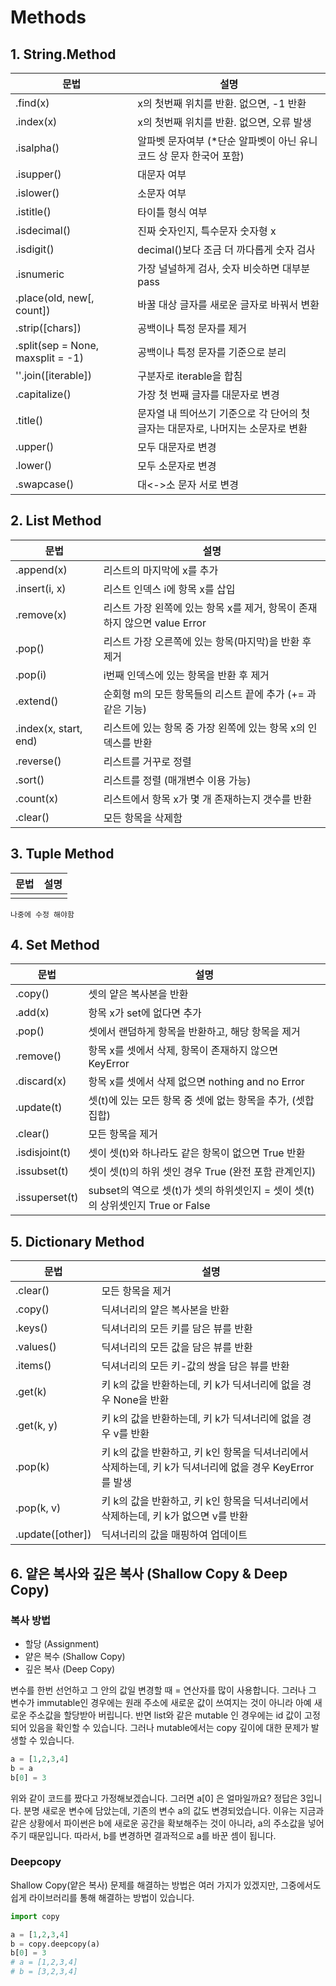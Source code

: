 
# Methods

## 1. String.Method

| 문법 | 설명 |
|----|----|
| .find(x) | x의 첫번째 위치를 반환. 없으면, -1 반환 |
| .index(x) | x의 첫번째 위치를 반환. 없으면, 오류 발생 |
| .isalpha() | 알파벳 문자여부 (*단순 알파벳이 아닌 유니코드 상 문자 한국어 포함) |
| .isupper() | 대문자 여부 |
| .islower() | 소문자 여부 |
| .istitle() | 타이틀 형식 여부 |
| .isdecimal() | 진짜 숫자인지, 특수문자 숫자형 x|
| .isdigit() | decimal()보다 조금 더 까다롭게 숫자 검사|
| .isnumeric | 가장 널널하게 검사, 숫자 비슷하면 대부분 pass |
| .place(old, new[, count]) | 바꿀 대상 글자를 새로운 글자로 바꿔서 변환|
| .strip([chars]) | 공백이나 특정 문자를 제거 |
| .split(sep = None, maxsplit = -1) | 공백이나 특정 문자를 기준으로 분리 |
| ''.join([iterable]) | 구분자로 iterable을 합침 |
| .capitalize() | 가장 첫 번째 글자를 대문자로 변경 |
| .title() | 문자열 내 띄어쓰기 기준으로 각 단어의 첫 글자는 대문자로, 나머지는 소문자로 변환 |
| .upper() | 모두 대문자로 변경 |
| .lower() | 모두 소문자로 변경 |
| .swapcase() | 대<->소 문자 서로 변경|


## 2. List Method

| 문법 | 설명 |
| ---- | ---- |
| .append(x) | 리스트의 마지막에 x를 추가 |
| .insert(i, x) | 리스트 인덱스 i에 항목 x를 삽입 |
| .remove(x) | 리스트 가장 왼쪽에 있는 항목 x를 제거, 항목이 존재하지 않으면 value Error |
| .pop() | 리스트 가장 오른쪽에 있는 항목(마지막)을 반환 후 제거 |
| .pop(i) | i번째 인덱스에 있는 항목을 반환 후 제거 |
| .extend() | 순회형 m의 모든 항목들의 리스트 끝에 추가 (+= 과 같은 기능) |
| .index(x, start, end) | 리스트에 있는 항목 중 가장 왼쪽에 있는 항목 x의 인덱스를 반환 |
| .reverse() | 리스트를 거꾸로 정렬 |
| .sort() | 리스트를 정렬 (매개변수 이용 가능) |
| .count(x) | 리스트에서 항목 x가 몇 개 존재하는지 갯수를 반환 |
| .clear() | 모든 항목을 삭제함 |


## 3. Tuple Method

| 문법 | 설명 |
| ---- | ---- |
| | |

` 나중에 수정 해야함 `


## 4. Set Method
| 문법 | 설명 |
|----|----|
| .copy() | 셋의 얕은 복사본을 반환 |
| .add(x) | 항목 x가 set에 없다면 추가 |
| .pop() | 셋에서 랜덤하게 항목을 반환하고, 해당 항목을 제거 |
| .remove() | 항목 x를 셋에서 삭제, 항목이 존재하지 않으면 KeyError |
| .discard(x) | 항목 x를 셋에서 삭제 없으면 nothing and no Error |
| .update(t) | 셋(t)에 있는 모든 항목 중 셋에 없는 항목을 추가, (셋합집합) |
| .clear() | 모든 항목을 제거 |
| .isdisjoint(t) | 셋이 셋(t)와 하나라도 같은 항목이 없으면 True 반환 |
| .issubset(t) | 셋이 셋(t)의 하위 셋인 경우 True (완전 포함 관계인지)|
| .issuperset(t) | subset의 역으로 셋(t)가 셋의 하위셋인지 = 셋이 셋(t) 의 상위셋인지 True or False |


## 5. Dictionary Method
| 문법 | 설명 |
| ---- | ---- |
| .clear() | 모든 항목을 제거 |
| .copy() | 딕셔너리의 얕은 복사본을 반환 |
| .keys() | 딕셔너리의 모든 키를 담은 뷰를 반환 |
| .values() | 딕셔너리의 모든 값을 담은 뷰를 반환 |
| .items() | 딕셔너리의 모든 키-값의 쌍을 담은 뷰를 반환 |
| .get(k) | 키 k의 값을 반환하는데, 키 k가 딕셔너리에 없을 경우 None을 반환 |
| .get(k, y) | 키 k의 값을 반환하는데, 키 k가 딕셔너리에 없을 경우 v를 반환 |
| .pop(k) | 키 k의 값을 반환하고, 키 k인 항목을 딕셔너리에서 삭제하는데, 키 k가 딕셔너리에 없을 경우 KeyError를 발생 |
| .pop(k, v) | 키 k의 값을 반환하고, 키 k인 항목을 딕셔너리에서 삭제하는데, 키 k가 없으면 v를 반환 |
| .update([other]) | 딕셔너리의 값을 매핑하여 업데이트 |


## 6. 얕은 복사와 깊은 복사 (Shallow Copy & Deep Copy)

### 복사 방법 
- 할당 (Assignment)
- 얕은 복수 (Shallow Copy)
- 깊은 복사 (Deep Copy)

 변수를 한번 선언하고 그 안의 값일 변경할 때 = 연산자를 많이 사용합니다. 그러나 그 변수가 immutable인 경우에는 원래 주소에 새로운 값이 쓰여지는 것이 아니라 아예 새로운 주소값을 할당받아 버립니다. 반면 list와 같은 mutable 인 경우에는 id 값이 고정되어 있음을 확인할 수 있습니다. 그러나 mutable에서는 copy 깊이에 대한 문제가 발생할 수 있습니다.

``` python
a = [1,2,3,4]
b = a
b[0] = 3
```
 위와 같이 코드를 짰다고 가정해보겠습니다. 그러면 a[0] 은 얼마일까요? 정답은 3입니다. 분명 새로운 변수에 담았는데, 기존의 변수 a의 값도 변경되었습니다. 이유는 지금과 같은 상황에서 파이썬은 b에 새로운 공간을 확보해주는 것이 아니라, a의 주소값을 넣어주기 때문입니다. 따라서, b를 변경하면 결과적으로 a를 바꾼 셈이 됩니다.

### Deepcopy

 Shallow Copy(얕은 복사) 문제를 해결하는 방법은 여러 가지가 있겠지만, 그중에서도 쉽게 라이브러리를 통해 해결하는 방법이 있습니다.

``` python
import copy

a = [1,2,3,4]
b = copy.deepcopy(a)
b[0] = 3
# a = [1,2,3,4]
# b = [3,2,3,4]

```
